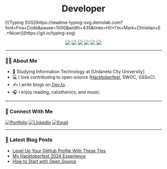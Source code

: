 <h1 align="center">Developer</h1>
[![Typing SVG](https://readme-typing-svg.demolab.com?font=Fira+Code&pause=1000&width=435&lines=Hi!+I'm+Mark+Christian+E.+Nicer)](https://git.io/typing-svg)


<p align="center">
  <img src="https://img.shields.io/badge/Node.js-339933?style=flat&logo=nodedotjs&logoColor=white" />
  <img src="https://img.shields.io/badge/HTML5-E34F26?style=flat&logo=html5&logoColor=white" />
  <img src="https://img.shields.io/badge/CSS3-1572B6?style=flat&logo=css3&logoColor=white" />
  <img src="https://img.shields.io/badge/JavaScript-F7DF1E?style=flat&logo=javascript&logoColor=black" />
  <img src="https://img.shields.io/badge/Vue.js-35495E?style=flat&logo=vue.js&logoColor=4FC08D" />
  <img src="https://img.shields.io/badge/Express.js-000000?style=flat&logo=express&logoColor=white" />
</p>

---

### 👨‍💻 About Me

- 🏫 Studying Information Technology at [Urdaneta City University]
- 💻 I love contributing to open-source ([Hacktoberfest](https://hacktoberfest.com), SWOC, GSSoC).
- ✍️ I write blogs on [Dev.to](https://dev.to).
- 🎧 I enjoy reading, calisthenics, and music.

---

### 🔗 Connect With Me

[![Portfolio](https://img.shields.io/badge/Portfolio-%230077B5?style=flat&logo=About.me&logoColor=white)](https://yourportfolio.com)
[![LinkedIn](https://img.shields.io/badge/LinkedIn-%230077B5?style=flat&logo=linkedin&logoColor=white)](https://linkedin.com/in/yourusername)
[![Email](https://img.shields.io/badge/Gmail-D14836?style=flat&logo=gmail&logoColor=white)](mailto:youremail@gmail.com)

---

### 📝 Latest Blog Posts

- [Level Up Your GitHub Profile With These Tips](#)
- [My Hacktoberfest 2024 Experience](#)
- [How to Start with Open Source](#)
